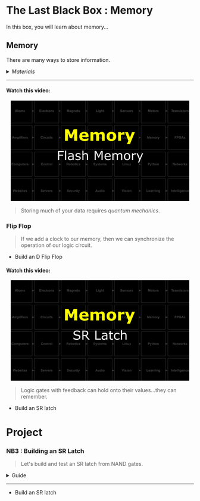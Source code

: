 # The Last Black Box : Memory
In this box, you will learn about memory...

## Memory
There are many ways to store information.

<details><summary><i>Materials</i></summary><p>

Name|Depth|Description| # |Data|Link|
:-------|:---:|:----------|:-:|:--:|:--:|
Gate (NAND)|10|4xNAND gate|2|[-D-](/boxes/memory/_resources/datasheets/NAND_gates.pdf)|[-L-](https://uk.farnell.com/texas-instruments/cd4011be/ic-4000-cmos-4011-dip14-18v/dp/3120113)

</p></details><hr>

#### Watch this video: 
<p align="center">
<a href="https://vimeo.com/1033230293" title="Control+Click to watch in new tab"><img src="../../boxes/memory/_resources/lessons/thumbnails/Flash-Memory.gif" alt="Flash Memory" width="480"/></a>
</p>

> Storing much of your data requires *quantum mechanics*.


### Flip Flop
> If we add a clock to our memory, then we can synchronize the operation of our logic circuit.

- Build an D Flip Flop

#### Watch this video: 
<p align="center">
<a href="https://vimeo.com/1033238234" title="Control+Click to watch in new tab"><img src="../../boxes/memory/_resources/lessons/thumbnails/SR-Latch.gif" alt="SR Latch" width="480"/></a>
</p>

> Logic gates with feedback can hold onto their values...they can remember.

- Build an SR latch

# Project
### NB3 : Building an SR Latch
> Let's build and test an SR latch from NAND gates.

<details><summary><weak>Guide</weak></summary>
:-:-: A video guide to completing this project can be viewed <a href="https://vimeo.com/1033234541" target="_blank" rel="noopener noreferrer">here</a>.
</details><hr>

- Build an SR latch

